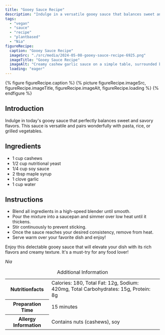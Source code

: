 ```yaml
---
title: "Gooey Sauce Recipe"
description: "Indulge in a versatile gooey sauce that balances sweet and savory flavors. Perfect for pasta, rice, or grilled vegetables. A must-try vegan recipe!"
tags:
  - "vegan"
  - "sauce"
  - "recipe"
  - "plantbased"
  - "Nia"
figureRecipe: 
  caption: "Gooey Sauce Recipe"
  imageSrc: "./src/media/2024-05-08-gooey-sauce-recipe-6925.png"
  imageTitle: "Gooey Sauce Recipe"
  imageAlt: "Creamy cashew garlic sauce on a simple table, surrounded by ingredients, inviting and authentic, minimalist setting."
  loading: "eager"
---
```


{% figure figureRecipe.caption %}
{% picture figureRecipe.imageSrc, figureRecipe.imageTitle, figureRecipe.imageAlt, figureRecipe.loading %}
{% endfigure %}

## Introduction

Indulge in today's gooey sauce that perfectly balances sweet and savory flavors. This sauce is versatile and pairs wonderfully with pasta, rice, or grilled vegetables.

## Ingredients

* 1 cup cashews
* 1/2 cup nutritional yeast
* 1/4 cup soy sauce
* 2 tbsp maple syrup
* 1 clove garlic
* 1 cup water

## Instructions

* Blend all ingredients in a high-speed blender until smooth.
* Pour the mixture into a saucepan and simmer over low heat until it thickens.
* Stir continuously to prevent sticking.
* Once the sauce reaches your desired consistency, remove from heat.
* Serve warm over your favorite dish and enjoy!

Enjoy this delectable gooey sauce that will elevate your dish with its rich flavors and creamy texture. It's a must-try for any food lover!

*Nia*

<table><caption class='sr-only'>Additional Information</caption><tr><th>Nutritionfacts</th><td>Calories: 180, Total Fat: 12g, Sodium: 420mg, Total Carbohydrates: 15g, Protein: 8g&nbsp;</td></tr><tr><th>Preparation Time</th><td>15 minutes&nbsp;</td></tr><tr><th>Allergy Information</th><td>Contains nuts (cashews), soy&nbsp;</td></tr></table>

